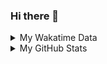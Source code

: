 ### Hi there 👋

<!--
**cdfmlr/cdfmlr** is a ✨ _special_ ✨ repository because its `README.md` (this file) appears on your GitHub profile.

Here are some ideas to get you started:

- 🔭 I’m currently working on ...
- 🌱 I’m currently learning ...
- 👯 I’m looking to collaborate on ...
- 🤔 I’m looking for help with ...
- 💬 Ask me about ...
- 📫 How to reach me: ...
- 😄 Pronouns: ...
- ⚡ Fun fact: ...
-->

<details>

<summary>My Wakatime Data</summary>

<!--START_SECTION:waka-->
![Code Time](http://img.shields.io/badge/Code%20Time-0%20secs-blue)

![Lines of code](https://img.shields.io/badge/From%20Hello%20World%20I%27ve%20Written-656%20Thousand%20lines%20of%20code-blue)

**🐱 My GitHub Data** 

> 🏆 346 Contributions in the Year 2022
 > 
> 📦 469.3 kB Used in GitHub's Storage 
 > 
> 🚫 Not Opted to Hire
 > 
> 📜 53 Public Repositories 
 > 
> 🔑 11 Private Repositories  
 > 
**I'm an Early 🐤** 

```text
🌞 Morning    79 commits     ████░░░░░░░░░░░░░░░░░░░░░   17.75% 
🌆 Daytime    182 commits    ██████████░░░░░░░░░░░░░░░   40.9% 
🌃 Evening    179 commits    ██████████░░░░░░░░░░░░░░░   40.22% 
🌙 Night      5 commits      ░░░░░░░░░░░░░░░░░░░░░░░░░   1.12%

```
📅 **I'm Most Productive on Thursday** 

```text
Monday       62 commits     ███░░░░░░░░░░░░░░░░░░░░░░   13.93% 
Tuesday      46 commits     ██░░░░░░░░░░░░░░░░░░░░░░░   10.34% 
Wednesday    59 commits     ███░░░░░░░░░░░░░░░░░░░░░░   13.26% 
Thursday     77 commits     ████░░░░░░░░░░░░░░░░░░░░░   17.3% 
Friday       77 commits     ████░░░░░░░░░░░░░░░░░░░░░   17.3% 
Saturday     62 commits     ███░░░░░░░░░░░░░░░░░░░░░░   13.93% 
Sunday       62 commits     ███░░░░░░░░░░░░░░░░░░░░░░   13.93%

```


📊 **This Week I Spent My Time On** 

```text
⌚︎ Time Zone: Asia/Shanghai

```

**I Mostly Code in Go** 

```text
Go                       16 repos            ███████░░░░░░░░░░░░░░░░░░   29.09% 
Python                   12 repos            █████░░░░░░░░░░░░░░░░░░░░   21.82% 
Jupyter Notebook         6 repos             ██░░░░░░░░░░░░░░░░░░░░░░░   10.91% 
Java                     4 repos             █░░░░░░░░░░░░░░░░░░░░░░░░   7.27% 
Vue                      4 repos             █░░░░░░░░░░░░░░░░░░░░░░░░   7.27%

```



 Last Updated on 12/10/2022 02:45:27 UTC
<!--END_SECTION:waka-->

</details>

<details>
 
 <summary>My GitHub Stats</summary>

[![CDFMLR's github stats](https://github-readme-stats.vercel.app/api?username=cdfmlr&count_private=true&show_icons=true)](https://github.com/anuraghazra/github-readme-stats)

</details>
